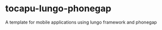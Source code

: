 tocapu-lungo-phonegap
=====================

A template for mobile applications using lungo framework and phonegap
